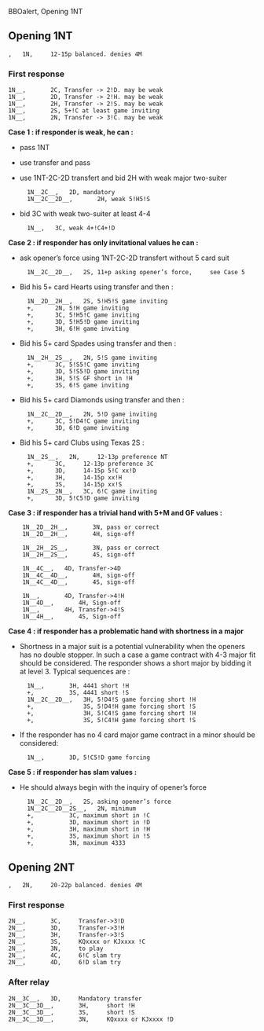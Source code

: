 BBOalert, Opening 1NT

## Opening 1NT

	,	1N,		12-15p balanced. denies 4M

### First response

	1N__,		2C,	Transfer -> 2!D. may be weak
	1N__,		2D,	Transfer -> 2!H. may be weak
	1N__,		2H,	Transfer -> 2!S. may be weak
	1N__,		2S,	5+!C at least game inviting
	1N__,		2N,	Transfer -> 3!C. may be weak

<b>Case 1 : if responder is weak, he can :</b>

- pass 1NT
- use transfer and pass
- use 1NT-2C-2D transfert and bid 2H with weak major two-suiter

		1N__2C__,	2D,	mandatory
		1N__2C__2D__,		2H,	weak 5!H5!S

- bid 3C with weak two-suiter at least 4-4

		1N__,	3C,	weak 4+!C4+!D

<div style="page-break-after: always;"></div>

<b>Case 2 : if responder has only invitational values he can :</b>

- ask opener’s force using 1NT-2C-2D transfert without 5 card suit

		1N__2C__2D__,	2S,	11+p asking opener’s force,		see Case 5

- Bid his 5+ card Hearts using transfer and then :

		1N__2D__2H__,	2S,	5!H5!S game inviting
		+,		2N,	5!H game inviting
		+,		3C,	5!H5!C game inviting
		+,		3D,	5!H5!D game inviting
		+,		3H,	6!H game inviting

- Bid his 5+ card Spades using transfer and then :

		1N__2H__2S__,	2N,	5!S game inviting
		+,		3C,	5!S5!C game inviting
		+,		3D,	5!S5!D game inviting
		+,		3H,	5!S GF short in !H
		+,		3S,	6!S game inviting

- Bid his 5+ card Diamonds using transfer and then :	

		1N__2C__2D__,	2N,	5!D game inviting
		+,		3C,	5!D4!C game inviting
		+,		3D,	6!D game inviting	

- Bid his 5+ card Clubs using Texas 2S :

		1N__2S__,	2N,		12-13p preference NT
		+,		3C,		12-13p preference 3C
		+,		3D,		14-15p 5!C xx!D
		+,		3H,		14-15p xx!H
		+,		3S,		14-15p xx!S
		1N__2S__2N__,	3C,	6!C game inviting
		+,		3D,	5!C5!D game inviting

<b>Case 3 : if responder has a trivial hand with 5+M and GF values :</b>

		1N__2D__2H__,		3N,	pass or correct
		1N__2D__2H__,		4H,	sign-off

		1N__2H__2S__,		3N,	pass or correct
		1N__2H__2S__,		4S,	sign-off

		1N__4C__,	4D,	Transfer->4D
		1N__4C__4D__,		4H,	sign-off
		1N__4C__4D__,		4S,	sign-off

		1N__,		4D,	Transfer->4!H
		1N__4D__,		4H,	Sign-off
		1N__,		4H,	Transfer->4!S
		1N__4H__,		4S,	Sign-off


<b>Case 4 : if responder has a problematic hand with shortness in a major</b>

- Shortness in a major suit is a potential vulnerability when the openers has no double stopper. In such a case a game contract with 4-3 major fit should be considered. The responder shows a short major by bidding it at level 3. Typical sequences are :

		1N__,		3H,	4441 short !H
		+,			3S,	4441 short !S
		1N__2C__2D__,	3H,	5!D4!S game forcing short !H
		+,				3S,	5!D4!H game forcing short !S
		+,				3H,	5!C4!S game forcing short !H
		+,				3S,	5!C4!H game forcing short !S

- If the responder has no 4 card major game contract in a minor should be considered:

		1N__,		3D,	5!C5!D game forcing

<div style="page-break-after: always;"></div>

<b>Case 5 : if responder has slam values :</b>

- He should always begin with the inquiry of opener’s force

		1N__2C__2D__,	2S,	asking opener’s force
		1N__2C__2D__2S__,	2N,	minimum
		+,			3C,	maximum short in !C
		+,			3D,	maximum short in !D
		+,			3H,	maximum short in !H
		+,			3S,	maximum short in !S
		+,			3N,	maximum 4333

<div style="page-break-after: always;"></div>

## Opening 2NT

	,	2N,		20-22p balanced. denies 4M

### First response

	2N__,		3C,		Transfer->3!D
	2N__,		3D,		Transfer->3!H
	2N__,		3H,		Transfer->3!S
	2N__,		3S,		KQxxxx or KJxxxx !C
	2N__,		3N,		to play
	2N__,		4C,		6!C slam try
	2N__,		4D,		6!D slam try

### After relay

	2N__3C__,	3D,		Mandatory transfer
	2N__3C__3D__,		3H,		short !H
	2N__3C__3D__,		3S,		short !S
	2N__3C__3D__,		3N,		KQxxxx or KJxxxx !D
